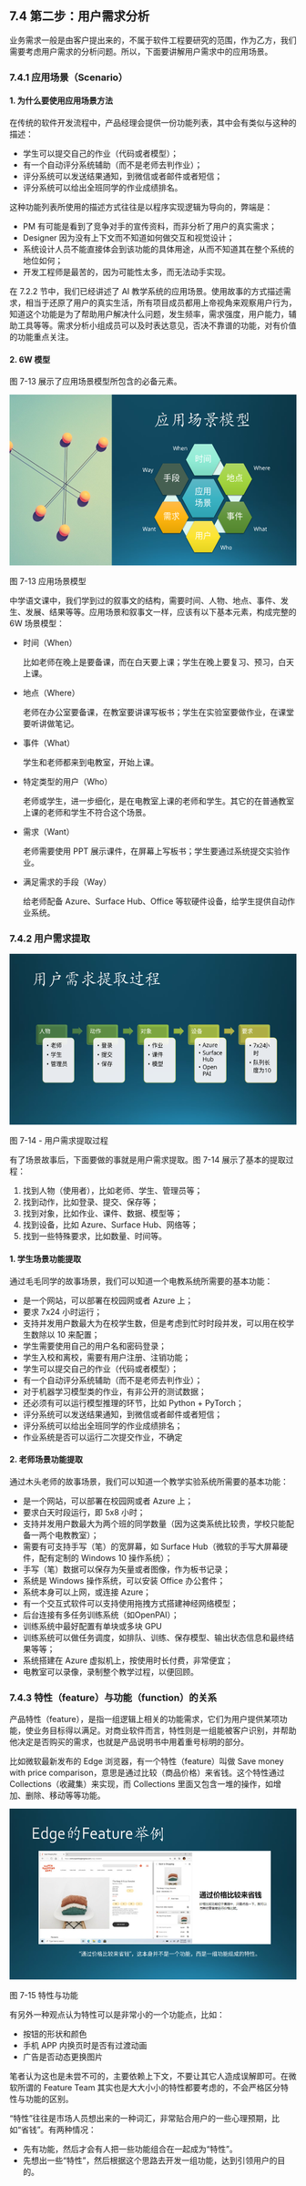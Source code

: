 ## 7.4 第二步：用户需求分析

业务需求一般是由客户提出来的，不属于软件工程要研究的范围，作为乙方，我们需要考虑用户需求的分析问题。所以，下面要讲解用户需求中的应用场景。

### 7.4.1 应用场景（Scenario）

#### 1. 为什么要使用应用场景方法

在传统的软件开发流程中，产品经理会提供一份功能列表，其中会有类似与这种的描述：

- 学生可以提交自己的作业（代码或者模型）；
- 有一个自动评分系统辅助（而不是老师去判作业）；
- 评分系统可以发送结果通知，到微信或者邮件或者短信；
- 评分系统可以给出全班同学的作业成绩排名。

这种功能列表所使用的描述方式往往是以程序实现逻辑为导向的，弊端是：

- PM 有可能是看到了竞争对手的宣传资料，而非分析了用户的真实需求；
- Designer 因为没有上下文而不知道如何做交互和视觉设计；
- 系统设计人员不能直接体会到该功能的具体用途，从而不知道其在整个系统的地位如何；
- 开发工程师是最苦的，因为可能性太多，而无法动手实现。

在 7.2.2 节中，我们已经讲述了 AI 教学系统的应用场景。使用故事的方式描述需求，相当于还原了用户的真实生活，所有项目成员都用上帝视角来观察用户行为，知道这个功能是为了帮助用户解决什么问题，发生频率，需求强度，用户能力，辅助工具等等。需求分析小组成员可以及时表达意见，否决不靠谱的功能，对有价值的功能重点关注。

#### 2. 6W 模型

图 7-13 展示了应用场景模型所包含的必备元素。


<img src="img/Slide15.SVG" height=300/>

图 7-13 应用场景模型


中学语文课中，我们学到过的叙事文的结构，需要时间、人物、地点、事件、发生、发展、结果等等。应用场景和叙事文一样，应该有以下基本元素，构成完整的 6W 场景模型：

- 时间（When）
  
  比如老师在晚上是要备课，而在白天要上课；学生在晚上要复习、预习，白天上课。

- 地点（Where）
  
  老师在办公室要备课，在教室要讲课写板书；学生在实验室要做作业，在课堂要听讲做笔记。

- 事件（What）

  学生和老师都来到电教室，开始上课。

- 特定类型的用户（Who）
  
  老师或学生，进一步细化，是在电教室上课的老师和学生。其它的在普通教室上课的老师和学生不符合这个场景。

- 需求（Want）
  
  老师需要使用 PPT 展示课件，在屏幕上写板书；学生要通过系统提交实验作业。

- 满足需求的手段（Way）
  
  给老师配备 Azure、Surface Hub、Office 等软硬件设备，给学生提供自动作业系统。

### 7.4.2 用户需求提取


<img src="img/Slide16.SVG" height=300/>

图 7-14 - 用户需求提取过程


有了场景故事后，下面要做的事就是用户需求提取。图 7-14 展示了基本的提取过程：

1. 找到人物（使用者），比如老师、学生、管理员等；
2. 找到动作，比如登录、提交、保存等；
3. 找到对象，比如作业、课件、数据、模型等；
4. 找到设备，比如 Azure、Surface Hub、网络等；
5. 找到一些特殊要求，比如数量、时间等。

#### 1. 学生场景功能提取

通过毛毛同学的故事场景，我们可以知道一个电教系统所需要的基本功能：

- 是一个网站，可以部署在校园网或者 Azure 上；
- 要求 7x24 小时运行；
- 支持并发用户数最大为在校学生数，但是考虑到忙时时段并发，可以用在校学生数除以 10 来配置；
- 学生需要使用自己的用户名和密码登录；
- 学生入校和离校，需要有用户注册、注销功能；
- 学生可以提交自己的作业（代码或者模型）；
- 有一个自动评分系统辅助（而不是老师去判作业）；
- 对于机器学习模型类的作业，有非公开的测试数据；
- 还必须有可以运行模型推理的环节，比如 Python + PyTorch；
- 评分系统可以发送结果通知，到微信或者邮件或者短信；
- 评分系统可以给出全班同学的作业成绩排名；
- 作业系统是否可以运行二次提交作业，不确定

#### 2. 老师场景功能提取

通过木头老师的故事场景，我们可以知道一个教学实验系统所需要的基本功能：

- 是一个网站，可以部署在校园网或者 Azure 上；
- 要求白天时段运行，即 5x8 小时；
- 支持并发用户数最大为两个班的同学数量（因为这类系统比较贵，学校只能配备一两个电教教室）；
- 需要有可支持手写（笔）的宽屏幕，如 Surface Hub（微软的手写大屏幕硬件，配有定制的 Windows 10 操作系统）；
- 手写（笔）数据可以保存为矢量或者图像，作为板书记录；
- 系统是 Windows 操作系统，可以安装 Office 办公套件；
- 系统本身可以上网，或连接 Azure；
- 有一个交互式软件可以支持使用拖拽方式搭建神经网络模型；
- 后台连接有多任务训练系统（如OpenPAI）；
- 训练系统中最好配置有单块或多块 GPU
- 训练系统可以做任务调度，如排队、训练、保存模型、输出状态信息和最终结果等等；
- 系统搭建在 Azure 虚拟机上，按使用时长付费，非常便宜；
- 电教室可以录像，录制整个教学过程，以便回顾。

### 7.4.3 特性（feature）与功能（function）的关系

产品特性（feature），是指一组逻辑上相关的功能需求，它们为用户提供某项功能，使业务目标得以满足。对商业软件而言，特性则是一组能被客户识别，并帮助他决定是否购买的需求，也就是产品说明书中用着重号标明的部分。

比如微软最新发布的 Edge 浏览器，有一个特性（feature）叫做 Save money with price comparison，意思是通过比较（商品价格）来省钱。这个特性通过 Collections（收藏集）来实现，而 Collections 里面又包含一堆的操作，如增加、删除、移动等等功能。


<img src="img/Slide17.SVG" height=300/>

图 7-15 特性与功能


有另外一种观点认为特性可以是非常小的一个功能点，比如：

- 按钮的形状和颜色
- 手机 APP 内换页时是否有过渡动画
- 广告是否动态更换图片

笔者认为这也是未尝不可的，主要依赖上下文，不要让其它人造成误解即可。在微软所谓的 Feature Team 其实也是大大小小的特性都要考虑的，不会严格区分特性与功能的区别。

“特性”往往是市场人员想出来的一种词汇，非常贴合用户的一些心理预期，比如“省钱”。有两种情况：

- 先有功能，然后才会有人把一些功能组合在一起成为“特性”。
- 先想出一些“特性”，然后根据这个思路去开发一组功能，达到引领用户的目的。
